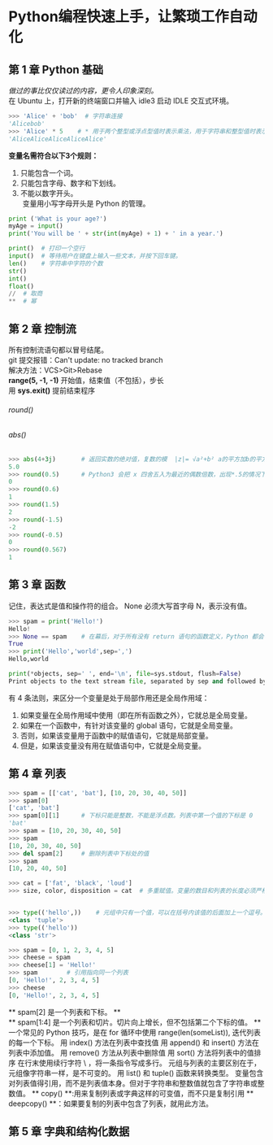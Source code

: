 # Python编程快速上手，让繁琐工作自动化
## 第 1 章 Python 基础

*做过的事比仅仅读过的内容，更令人印象深刻。*   
在 Ubuntu 上，打开新的终端窗口并输入 idle3 启动 IDLE 交互式环境。
```python
>>> 'Alice' + 'bob'  # 字符串连接
'Alicebob'
>>> 'Alice' * 5    # * 用于两个整型或浮点型值时表示乘法，用于字符串和整型值时表示“字符串复制”
'AliceAliceAliceAliceAlice'
```
**变量名需符合以下3个规则：**
1. 只能包含一个词。
2. 只能包含字母、数字和下划线。
3. 不能以数字开头。  
  变量用小写字母开头是 Python 的管理。
```python
print ('What is your age?')
myAge = input()
print('You will be ' + str(int(myAge) + 1) + ' in a year.')

print()  # 打印一个空行
input()  # 等待用户在键盘上输入一些文本，并按下回车键。
len()    # 字符串中字符的个数
str()
int()
float()
//  # 取商
**  # 幂

```

## 第 2 章 控制流
所有控制流语句都以冒号结尾。  
git 提交报错：Can't update: no tracked branch  
解决方法：VCS>Git>Rebase    
**range(5, -1, -1)** 开始值，结束值（不包括），步长  
用 **sys.exit()** 提前结束程序    
###### round()
###### abs()    
```python
>>> abs(4+3j)       # 返回实数的绝对值，复数的模  |z|= √a²+b² a的平方加b的平方的平方根。
5.0
>>> round(0.5)      # Python3 会把 x 四舍五入为最近的偶数倍数，出现*.5的情况下，用的不是四舍五入，是运算更靠近偶数的整数。
0
>>> round(0.6)
1
>>> round(1.5)
2
>>> round(-1.5)
-2
>>> round(-0.5)
0
>>> round(0.567)
1
```
## 第 3 章 函数
记住，表达式是值和操作符的组合。
None 必须大写首字母 N，表示没有值。
```python
>>> spam = print('Hello!')
Hello!
>>> None == spam    # 在幕后，对于所有没有 return 语句的函数定义，Python 都会在末尾加上 return None
True
>>> print('Hello','world',sep=',')
Hello,world

print(*objects, sep=' ', end='\n', file=sys.stdout, flush=False)
Print objects to the text stream file, separated by sep and followed by end. sep, end and file, if present, must be given as keyword arguments.
```
  有 4 条法则，来区分一个变量是处于局部作用还是全局作用域：
1. 如果变量在全局作用域中使用（即在所有函数之外），它就总是全局变量。
2. 如果在一个函数中，有针对该变量的 global 语句，它就是全局变量。
3. 否则，如果该变量用于函数中的赋值语句，它就是局部变量。
4. 但是，如果该变量没有用在赋值语句中，它就是全局变量。

## 第 4 章 列表
```python
>>> spam = [['cat', 'bat'], [10, 20, 30, 40, 50]]
>>> spam[0]
['cat', 'bat']
>>> spam[0][1]      # 下标只能是整数，不能是浮点数。列表中第一个值的下标是 0
'bat'
>>> spam = [10, 20, 30, 40, 50]
>>> spam
[10, 20, 30, 40, 50]
>>> del spam[2]     # 删除列表中下标处的值
>>> spam
[10, 20, 40, 50]

>>> cat = ['fat', 'black', 'loud']
>>> size, color, disposition = cat  # 多重赋值。变量的数目和列表的长度必须严格相等。


>>> type(('hello',))    # 元组中只有一个值，可以在括号内该值的后面加上一个逗号。
<class 'tuple'>
>>> type(('hello'))
<class 'str'>

>>> spam = [0, 1, 2, 3, 4, 5]
>>> cheese = spam
>>> cheese[1] = 'Hello!'
>>> spam        # 引用指向同一个列表
[0, 'Hello!', 2, 3, 4, 5]
>>> cheese
[0, 'Hello!', 2, 3, 4, 5]
```
** spam[2] 是一个列表和下标。 **    
** spam[1:4] 是一个列表和切片。切片向上增长，但不包括第二个下标的值。 **    
    一个常见的 Python 技巧，是在 for 循环中使用 range(len(someList)), 迭代列表的每一个下标。
    用 index() 方法在列表中查找值
    用 append() 和 insert() 方法在列表中添加值。
    用 remove() 方法从列表中删除值
    用 sort() 方法将列表中的值排序
    在行末使用续行字符 \ ，将一条指令写成多行。
    元组与列表的主要区别在于，元组像字符串一样，是不可变的。
    用 list() 和 tuple() 函数来转换类型。
    变量包含对列表值得引用，而不是列表值本身。但对于字符串和整数值就包含了字符串或整数值。
    ** copy() **:用来复制列表或字典这样的可变值，而不只是复制引用
    ** deepcopy() **：如果要复制的列表中包含了列表，就用此方法。
 
## 第 5 章 字典和结构化数据

